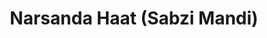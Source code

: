 ---
title: "Narsanda Haat (Sabzi Mandi)"
url: /narsanda/narsanda-haat-sabzi-mandi/
shop: Gemüse & Obst
---